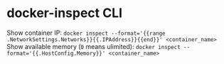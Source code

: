# docker-inspect CLI

Show container IP: `docker inspect --format='{{range .NetworkSettings.Networks}}{{.IPAddress}}{{end}}' <container_name>`
Show available memory (`0` means ulimited): `docker inspect --format='{{.HostConfig.Memory}}' <container_name>`
